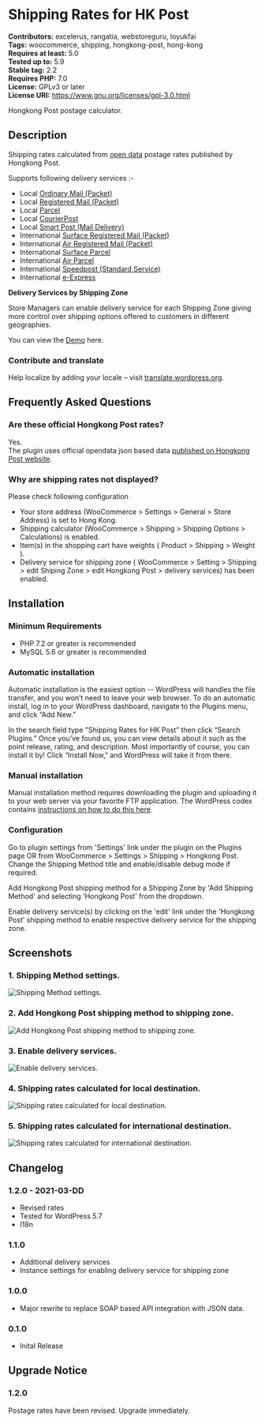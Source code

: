 # Shipping Rates for HK Post #
**Contributors:** excelerus, rangatia, webstoreguru, loyukfai  
**Tags:** woocommerce, shipping, hongkong-post, hong-kong  
**Requires at least:** 5.0  
**Tested up to:** 5.9  
**Stable tag:** 2.2  
**Requires PHP:** 7.0  
**License:** GPLv3 or later  
**License URI:** https://www.gnu.org/licenses/gpl-3.0.html  

Hongkong Post postage calculator.

## Description ##

Shipping rates calculated from [open data](https://www.hongkongpost.hk/opendata/DataDictionary/en/DataDictionary_PostageRate.pdf) postage rates published by Hongkong Post.

Supports following delivery services :-

- Local [Ordinary Mail (Packet)](https://www.hongkongpost.hk/en/sending_mail/local/ordinary/index.html)  
- Local [Registered Mail (Packet)](https://www.hongkongpost.hk/en/sending_mail/local/registered/index.html)  
- Local [Parcel](https://www.hongkongpost.hk/en/sending_mail/local/parcel/index.html)  
- Local [CourierPost](https://www.hongkongpost.hk/en/sending_mail/local/lcp/index.html)  
- Local [Smart Post (Mail Delivery)](https://www.hongkongpost.hk/en/sending_mail/local/smartpost/index.html)  
- International [Surface Registered Mail (Packet)](https://www.hongkongpost.hk/en/sending_mail/international/surface/registered/index.html)  
- International [Air Registered Mail (Packet)](https://www.hongkongpost.hk/en/sending_mail/international/air/registered/index.html)  
- International [Surface Parcel](https://www.hongkongpost.hk/en/sending_mail/international/surface/parcel/index.html)  
- International [Air Parcel](https://www.hongkongpost.hk/en/sending_mail/international/air/parcel/index.html)  
- International [Speedpost (Standard Service)](https://www.hongkongpost.hk/en/sending_mail/international/speedpost/index.html)  
- International [e-Express](https://www.hongkongpost.hk/en/sending_mail/international/air/eexpress/index.html)  

**Delivery Services by Shipping Zone**

Store Managers can enable delivery service for each Shipping Zone giving more control over shipping options offered to customers in different geographies.

You can view the [Demo](https://demo.excelerus.dev/hkpost-postage-calculator/) here.

### Contribute and translate

Help localize by adding your locale – visit [translate.wordpress.org](https://translate.wordpress.org/projects/wp-plugins/shipping-rates-for-hk-post/).

## Frequently Asked Questions ##

### Are these official Hongkong Post rates? ###
Yes.  
The plugin uses official opendata json based data [published on Hongkong Post website](https://www.hongkongpost.hk/opendata/DataDictionary/en/DataDictionary_PostageRate.pdf).

### Why are shipping rates not displayed? ###

Please check following configuration

- Your store address (WooCommerce > Settings > General > Store Address) is set to Hong Kong.
- Shipping calculator (WooCommerce > Shipping > Shipping Options > Calculations) is enabled.
- Item(s) in the shopping cart have weights ( Product > Shipping > Weight ).
- Delivery service for shipping zone ( WooCommerce > Setting > Shipping > edit Shiping Zone > edit Hongkong Post > delivery services) has been enabled.

## Installation ##

### Minimum Requirements

* PHP 7.2 or greater is recommended
* MySQL 5.6 or greater is recommended

### Automatic installation

Automatic installation is the easiest option -- WordPress will handles the file transfer, and you won’t need to leave your web browser. To do an automatic install, log in to your WordPress dashboard, navigate to the Plugins menu, and click “Add New.”
 
In the search field type "Shipping Rates for HK Post” then click “Search Plugins.” Once you’ve found us,  you can view details about it such as the point release, rating, and description. Most importantly of course, you can install it by! Click “Install Now,” and WordPress will take it from there.

### Manual installation

Manual installation method requires downloading the plugin and uploading it to your web server via your favorite FTP application. The WordPress codex contains [instructions on how to do this here](https://wordpress.org/support/article/managing-plugins/#manual-plugin-installation).

### Configuration

Go to plugin settings from 'Settings' link under the plugin on the Plugins page OR from WooCommerce > Settings > Shipping > Hongkong Post. Change the Shipping Method title and enable/disable debug mode if required.

Add Hongkong Post shipping method for a Shipping Zone by 'Add Shipping Method' and selecting 'Hongkong Post' from the dropdown. 

Enable delivery service(s) by clicking on the 'edit' link under the 'Hongkong Post' shipping method to enable respective delivery service for the shipping zone.

## Screenshots ##

### 1. Shipping Method settings. ###
![Shipping Method settings.](http://ps.w.org/shipping-rates-for-hk-post/assets/screenshot-1.png)

### 2. Add Hongkong Post shipping method to shipping zone. ###
![Add Hongkong Post shipping method to shipping zone.](http://ps.w.org/shipping-rates-for-hk-post/assets/screenshot-2.png)

### 3. Enable delivery services. ###
![Enable delivery services.](http://ps.w.org/shipping-rates-for-hk-post/assets/screenshot-3.png)

### 4. Shipping rates calculated for local destination. ###
![Shipping rates calculated for local destination.](http://ps.w.org/shipping-rates-for-hk-post/assets/screenshot-4.png)

### 5. Shipping rates calculated for international destination. ###
![Shipping rates calculated for international destination.](http://ps.w.org/shipping-rates-for-hk-post/assets/screenshot-5.png)


## Changelog ##

### 1.2.0  - 2021-03-DD  
* Revised rates
* Tested for WordPress 5.7
* I18n

### 1.1.0  
* Additional delivery services
* Instance settings for enabling delivery service for shipping zone

### 1.0.0  
* Major rewrite to replace SOAP based API integration with JSON data.

### 0.1.0  
* Inital Release

## Upgrade Notice

### 1.2.0

Postage rates have been revised. Upgrade immediately.